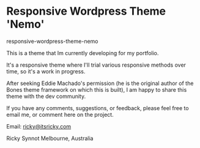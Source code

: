 Responsive Wordpress Theme 'Nemo' 
===============================
responsive-wordpress-theme-nemo


This is a theme that Im currently developing for my portfolio.

It's a responsive theme where I'll trial various responsive methods over time, so it's a work in progress.

After seeking Eddie Machado's permission (he is the original author of the Bones theme framework on which this is built), I am happy to share this theme with the dev community.

If you have any comments, suggestions, or feedback, please feel free to email me, or comment here on the project.

Email:  ricky@itsricky.com

Ricky Synnot
Melbourne, Australia
